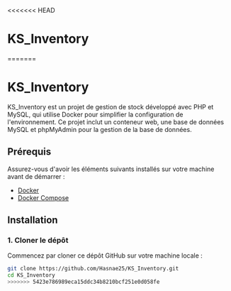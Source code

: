 <<<<<<< HEAD
# KS_Inventory
=======
# KS_Inventory

KS_Inventory est un projet de gestion de stock développé avec PHP et MySQL, qui utilise Docker pour simplifier la configuration de l'environnement. Ce projet inclut un conteneur web, une base de données MySQL et phpMyAdmin pour la gestion de la base de données.

## Prérequis

Assurez-vous d'avoir les éléments suivants installés sur votre machine avant de démarrer :

- [Docker](https://www.docker.com/get-started)
- [Docker Compose](https://docs.docker.com/compose/install/)

## Installation

### 1. Cloner le dépôt

Commencez par cloner ce dépôt GitHub sur votre machine locale :

```bash
git clone https://github.com/Hasnae25/KS_Inventory.git
cd KS_Inventory
>>>>>>> 5423e786989eca15ddc34b8210bcf251e0d058fe
